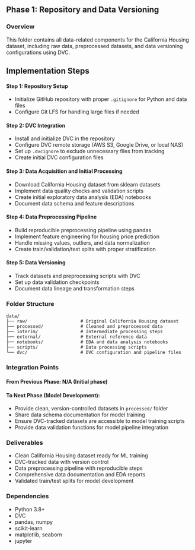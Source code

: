 ## Phase 1: Repository and Data Versioning

### Overview
This folder contains all data-related components for the California Housing dataset, including raw data, preprocessed datasets, and data versioning configurations using DVC.

## Implementation Steps

#### Step 1: Repository Setup
- Initialize GitHub repository with proper `.gitignore` for Python and data files
- Configure Git LFS for handling large files if needed

#### Step 2: DVC Integration
- Install and initialize DVC in the repository
- Configure DVC remote storage (AWS S3, Google Drive, or local NAS)
- Set up `.dvcignore` to exclude unnecessary files from tracking
- Create initial DVC configuration files

#### Step 3: Data Acquisition and Initial Processing
- Download California Housing dataset from sklearn datasets
- Implement data quality checks and validation scripts
- Create initial exploratory data analysis (EDA) notebooks
- Document data schema and feature descriptions

#### Step 4: Data Preprocessing Pipeline
- Build reproducible preprocessing pipeline using pandas
- Implement feature engineering for housing price prediction
- Handle missing values, outliers, and data normalization
- Create train/validation/test splits with proper stratification

#### Step 5: Data Versioning
- Track datasets and preprocessing scripts with DVC
- Set up data validation checkpoints
- Document data lineage and transformation steps

### Folder Structure
```
data/
├── raw/                    # Original California Housing dataset
├── processed/              # Cleaned and preprocessed data
├── interim/                # Intermediate processing steps
├── external/               # External reference data
├── notebooks/              # EDA and data analysis notebooks
├── scripts/                # Data processing scripts
└── dvc/                    # DVC configuration and pipeline files
```

### Integration Points

#### From Previous Phase: N/A (Initial phase)

#### To Next Phase (Model Development):
- Provide clean, version-controlled datasets in `processed/` folder
- Share data schema documentation for model training
- Ensure DVC-tracked datasets are accessible to model training scripts
- Provide data validation functions for model pipeline integration

### Deliverables
- Clean California Housing dataset ready for ML training
- DVC-tracked data with version control
- Data preprocessing pipeline with reproducible steps
- Comprehensive data documentation and EDA reports
- Validated train/test splits for model development

### Dependencies
- Python 3.8+
- DVC
- pandas, numpy
- scikit-learn
- matplotlib, seaborn
- jupyter